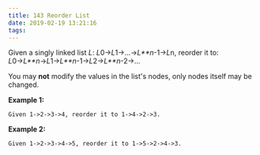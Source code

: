 ```yaml
---
title: 143 Reorder List
date: 2019-02-19 13:21:16
tags:
---
```


Given a singly linked list *L*: *L*0→*L*1→…→*L**n*-1→*L*n,
reorder it to: *L*0→*L**n*→*L*1→*L**n*-1→*L*2→*L**n*-2→…

You may **not** modify the values in the list's nodes, only nodes itself may be changed.

**Example 1:**

```
Given 1->2->3->4, reorder it to 1->4->2->3.
```

**Example 2:**

```
Given 1->2->3->4->5, reorder it to 1->5->2->4->3.
```